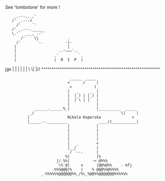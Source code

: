 See 'tombstone' for more !




        _.---,._,'
       /' _.--.<
         /'     `'
       /' _.---._____
       \.'   ___, .-'`
           /'    \\             .
         /'       `-.          -|-
        |                       |
        |                   .-'~~~`-.
        |                 .'         `.
        |                 |  R  I  P  |
  jgs   |                 |           |
        |                 |           |
         \              \\|           |//
   ^^^^^^^^^^^^^^^^^^^^^^^^^^^^^^^^^^^^^^^^^^^^^^^^^^^^^^^^^^








                                 _____  _____
                                <     `/     |
                                 >          (
                                |   _     _  |
                                |  |_) | |_) |
                                |  | \ | |   |
                                |            |
                 ______.______%_|            |__________  _____
               _/                                       \|     |
              |                 Nikola Koperska              <
              |_____.-._________              ____/|___________|
                                |            |
                                |            |
                                |            |
                                |            |
                                |   _        <
                                |__/         |
                                 / `--.      |
                               %|            |%
                           |/.%%|          -< @%%%
                           `\%`@|     v      |@@%@%%    - mfj
                         .%%%@@@|%    |    % @@@%%@%%%%
                    _.%%%%%%@@@@@@%%_/%\_%@@%%@@@@@@@%%%%%%

